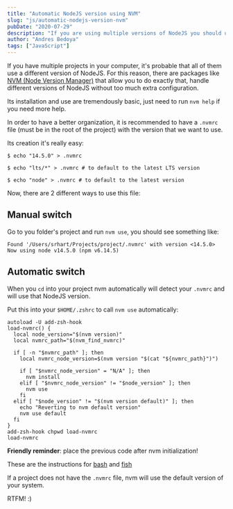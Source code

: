 ```yaml
---
title: "Automatic NodeJS version using NVM"
slug: "js/automatic-nodejs-version-nvm"
pubDate: "2020-07-29"
description: "If you are using multiple versions of NodeJS you should use NVM"
author: "Andres Bedoya"
tags: ["JavaScript"]
---
```


If you have multiple projects in your computer, it's probable that all of them use a different version of NodeJS. For this reason, there are packages like <a class="hover:no-underline text-blue underline" href="https://github.com/nvm-sh/nvm" target="_blank" rel="noreferrer">NVM (Node Version Manager)</a> that allow you to do exactly that, handle different versions of NodeJS without too much extra configuration.

Its installation and use are tremendously basic, just need to run `nvm help` if you need more help.

In order to have a better organization, it is recommended to have a `.nvmrc` file (must be in the root of the project) with the version that we want to use.

Its creation it's really easy:

```shell
$ echo "14.5.0" > .nvmrc

$ echo "lts/*" > .nvmrc # to default to the latest LTS version

$ echo "node" > .nvmrc # to default to the latest version
```

Now, there are 2 different ways to use this file:

## Manual switch

Go to you folder's project and run `nvm use`, you should see something like:

```shell
Found '/Users/srhart/Projects/project/.nvmrc' with version <14.5.0>
Now using node v14.5.0 (npm v6.14.5)
```

## Automatic switch

When you `cd` into your project nvm automatically will detect your `.nvmrc` and will use that NodeJS version.

Put this into your `$HOME/.zshrc` to call `nvm use` automatically:

```shell
autoload -U add-zsh-hook
load-nvmrc() {
  local node_version="$(nvm version)"
  local nvmrc_path="$(nvm_find_nvmrc)"

  if [ -n "$nvmrc_path" ]; then
    local nvmrc_node_version=$(nvm version "$(cat "${nvmrc_path}")")

    if [ "$nvmrc_node_version" = "N/A" ]; then
      nvm install
    elif [ "$nvmrc_node_version" != "$node_version" ]; then
      nvm use
    fi
  elif [ "$node_version" != "$(nvm version default)" ]; then
    echo "Reverting to nvm default version"
    nvm use default
  fi
}
add-zsh-hook chpwd load-nvmrc
load-nvmrc
```

**Friendly reminder**: place the previous code after nvm initialization!

These are the instructions for <a class="hover:no-underline text-blue underline" href="https://github.com/nvm-sh/nvm#bash" target="_blank" rel="noreferrer">bash</a> and <a class="hover:no-underline text-blue underline" href="https://github.com/nvm-sh/nvm#fish" target="_blank" rel="noreferrer">fish</a>

If a project does not have the `.nvmrc` file, nvm will use the default version of your system.

RTFM! :)
